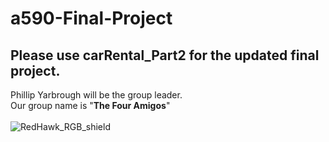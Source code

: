 # a590-Final-Project<br>
## Please use carRental_Part2 for the updated final project.
Phillip Yarbrough will be the group leader.<br>
Our group name is "**The Four Amigos**"<br><br>
![RedHawk_RGB_shield](https://user-images.githubusercontent.com/89424202/145732198-c234cd91-6d03-46ac-b990-ec1404a85048.jpg)
